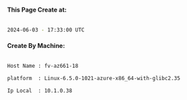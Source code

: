 
   
#### This Page Create at:

```bash

2024-06-03 - 17:33:00 UTC

```

#### Create By Machine:

```bash

Host Name : fv-az661-18

platform  : Linux-6.5.0-1021-azure-x86_64-with-glibc2.35

Ip Local  : 10.1.0.38

```

